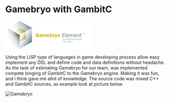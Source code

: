 # Gamebryo with GambitC

![Gamebryo](/projects/gamebryo/icon_gamebryo_270px.gif)

Using the LISP type of languages in game developing process allow easy implement any DSL and define code and data definitions without headache. 
As the task of estimating Gamebryo for our team, was implemented compete binging of GambitC to the Gamebryo engine. Making it was fun, and i think gave me allot of knowledge. The source code was mixed C++ and GambitC sources, as example look at picture below 

![Gamebryo](/projects/gamebryo/icon_gamebryo_270px)
